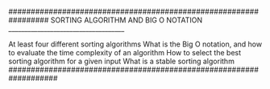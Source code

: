 #################################################################
              SORTING ALGORITHM AND BIG O NOTATION
              ____________________________________

At least four different sorting algorithms
What is the Big O notation, and how to evaluate the time complexity of an algorithm
How to select the best sorting algorithm for a given input
What is a stable sorting algorithm
###################################################################
